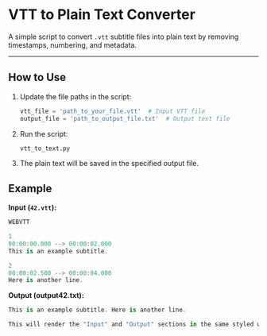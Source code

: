 # VTT to Plain Text Converter

A simple script to convert `.vtt` subtitle files into plain text by removing timestamps, numbering, and metadata.

---

## How to Use

1. Update the file paths in the script:
   ```python
   vtt_file = 'path_to_your_file.vtt'  # Input VTT file
   output_file = 'path_to_output_file.txt'  # Output text file
   ```
2. Run the script:
   ```python
   vtt_to_text.py
   ```
3. The plain text will be saved in the specified output file.


## Example

**Input (`42.vtt`):**

```csharp
WEBVTT

1
00:00:00.000 --> 00:00:02.000
This is an example subtitle.

2
00:00:02.500 --> 00:00:04.000
Here is another line.
```

**Output (output42.txt):**

```csharp
This is an example subtitle. Here is another line.

This will render the "Input" and "Output" sections in the same styled way, including the "Copy code" button when hosted on GitHub or similar platforms. Let me know if you need further adjustments! 😊

```
